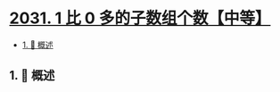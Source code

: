 # [2031. 1 比 0 多的子数组个数【中等】](https://github.com/tnotesjs/TNotes.leetcode/tree/main/notes/2031.%201%20%E6%AF%94%200%20%E5%A4%9A%E7%9A%84%E5%AD%90%E6%95%B0%E7%BB%84%E4%B8%AA%E6%95%B0%E3%80%90%E4%B8%AD%E7%AD%89%E3%80%91)

<!-- region:toc -->

- [1. 📝 概述](#1--概述)

<!-- endregion:toc -->

## 1. 📝 概述

